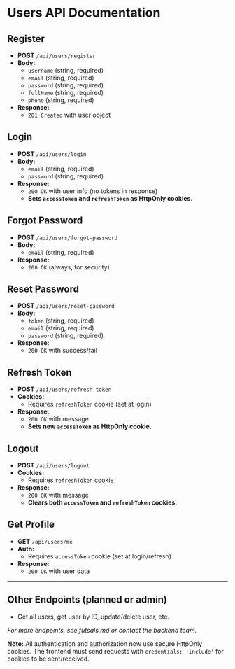 # Users API Documentation

## Register
- **POST** `/api/users/register`
- **Body:**
  - `username` (string, required)
  - `email` (string, required)
  - `password` (string, required)
  - `fullName` (string, required)
  - `phone` (string, required)
- **Response:**
  - `201 Created` with user object

## Login
- **POST** `/api/users/login`
- **Body:**
  - `email` (string, required)
  - `password` (string, required)
- **Response:**
  - `200 OK` with user info (no tokens in response)
  - **Sets `accessToken` and `refreshToken` as HttpOnly cookies.**

## Forgot Password
- **POST** `/api/users/forgot-password`
- **Body:**
  - `email` (string, required)
- **Response:**
  - `200 OK` (always, for security)

## Reset Password
- **POST** `/api/users/reset-password`
- **Body:**
  - `token` (string, required)
  - `email` (string, required)
  - `password` (string, required)
- **Response:**
  - `200 OK` with success/fail

## Refresh Token
- **POST** `/api/users/refresh-token`
- **Cookies:**
  - Requires `refreshToken` cookie (set at login)
- **Response:**
  - `200 OK` with message
  - **Sets new `accessToken` as HttpOnly cookie.**

## Logout
- **POST** `/api/users/logout`
- **Cookies:**
  - Requires `refreshToken` cookie
- **Response:**
  - `200 OK` with message
  - **Clears both `accessToken` and `refreshToken` cookies.**

## Get Profile
- **GET** `/api/users/me`
- **Auth:**
  - Requires `accessToken` cookie (set at login/refresh)
- **Response:**
  - `200 OK` with user data

---

## Other Endpoints (planned or admin)
- Get all users, get user by ID, update/delete user, etc.

*For more endpoints, see futsals.md or contact the backend team.*

**Note:**
All authentication and authorization now use secure HttpOnly cookies. The frontend must send requests with `credentials: 'include'` for cookies to be sent/received.
